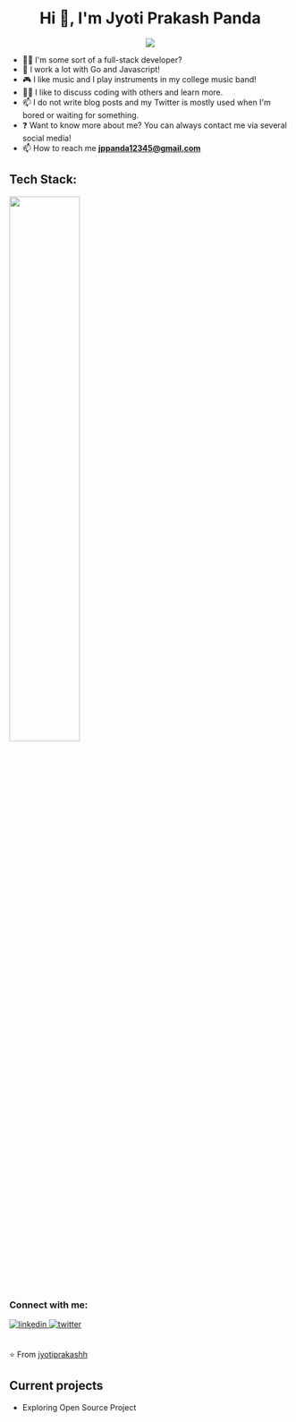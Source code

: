 

<h1 align="center">Hi 👋, I'm Jyoti Prakash Panda</h1>
<p align="center">
<img src="https://readme-typing-svg.herokuapp.com/?color=45B6C4&width=380&height=45&lines=Fullstack+Developer;Go+Developer;Interested+in+Devops;Nice+To+Meet+You+...&center=true"></a>
</p>

- 👨‍💻 I'm some sort of a full-stack developer?
- 🌱 I work a lot with Go and Javascript!
- 🎮 I like music and I play instruments in my college music band!
- 👯‍♀️ I like to discuss coding with others and learn more.
- 📫 I do not write blog posts and my Twitter is mostly used when I'm bored or waiting for something.
- ❓ Want to know more about me? You can always contact me via several social media!
- 📫 How to reach me **jppanda12345@gmail.com**

<h2 align="left">Tech Stack:</h2>
<div>

 <p align="left">
  <a href="https://skillicons.dev">
    <img src="https://skillicons.dev/icons?i=go,javascript,jenkins,react,mongodb,git,kubernetes,docker,postgres,mysql,css,html,kafka,powershell,postman,windows,idea,vscode,c" width="50%" height="50%"/>
  </a>
</p>
</div>

<h3 align="left">Connect with me:</h3> 
<div align="left">
<a href="https://linkedin.com/in/jyotiprakshh" target="_blank">
<img src=https://img.shields.io/badge/linkedin-%231E77B5.svg?&style=for-the-badge&logo=linkedin&logoColor=white alt=linkedin style="margin-bottom: 5px;" />
</a> 
<!-- <a href="https://github.com/u77w41" target="_blank">
<img src=https://img.shields.io/badge/github-%2324292e.svg?&style=for-the-badge&logo=github&logoColor=white alt=github style="margin-bottom: 5px;" />
</a> -->
<a href="https://twitter.com/jyotiprakshh" target="_blank">
<img src=https://img.shields.io/badge/twitter-%2300acee.svg?&style=for-the-badge&logo=twitter&logoColor=white alt=twitter style="margin-bottom: 5px;" />
</a>

</div>  
  
<br/> 
  
⭐️ From [jyotiprakashh](https://github.com/jyotiprakashh)


## Current projects
- Exploring Open Source Project 
</div>

<br />


